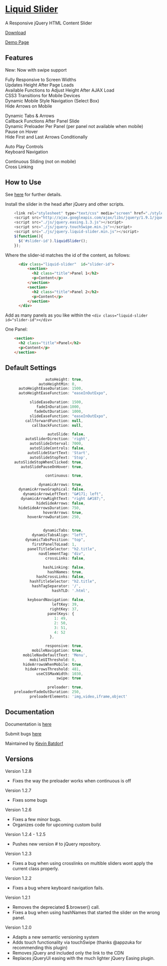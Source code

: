 [Liquid Slider](http://liquidslider.kevinbatdorf.com)
============
A Responsive jQuery HTML Content Slider

[Download](https://github.com/KevinBatdorf/liquidslider/zipball/master)

[Demo Page](http://liquidslider.kevinbatdorf.com)


Features
--------

New: Now with swipe support

Fully Responsive to Screen Widths  
Updates Height After Page Loads  
Available Functions to Adjust Height After AJAX Load  
CSS3 Transitions for Mobile Devices  
Dynamic Mobile Style Navigation (Select Box)  
Hide Arrows on Mobile  

Dynamic Tabs & Arrows  
Callback Functions After Panel Slide  
Dynamic Preloader Per Panel (per panel not available when mobile)  
Pause on Hover  
Hide First and Last Arrows Conditionally  

Auto Play Controls  
Keyboard Navigation  

Continuous Sliding (not on mobile)  
Cross Linking  


How to Use
-----------

See [here](http://liquidslider.kevinbatdorf.com) for further details.

Install the slider in the head after jQuery and other scripts.

```javascript
    <link rel="stylesheet" type="text/css" media="screen" href="./stylesheets/liquid-slider-1.1.css">
    <script src="http://ajax.googleapis.com/ajax/libs/jquery/1.9.1/jquery.min.js"></script>
    <script src="./js/jquery.easing.1.3.js"></script>
    <script src="./js/jquery.touchSwipe.min.js"></script>
    <script src="./js/jquery.liquid-slider.min.js"></script>  
    $(function(){
      $('#slider-id').liquidSlider();
    });
```

Where the slider-id matches the id of the content, as follows:

```html
      <div class="liquid-slider"  id="slider-id">
          <section>
            <h2 class="title">Panel 1</h2>
            <p>Content</p>
          </section>
          <section>
            <h2 class="title">Panel 2</h2>
            <p>Content</p>
          </section>
      </div>
```

Add as many panels as you like within the `<div class="liquid-slider id="slider-id"></div>`

One Panel:   
```html
    <section>
      <h2 class="title">Panel</h2>
      <p>Content</p>
    </section>
```

Default Settings
----------------
```javascript
                  autoHeight: true,
               autoHeightMin: 0,
      autoHeightEaseDuration: 1500,
      autoHeightEaseFunction: "easeInOutExpo",

           slideEaseDuration: 1500,
              fadeInDuration:1000,
             fadeOutDuration: 1000,
           slideEaseFunction: "easeInOutExpo",
         callforwardFunction: null,
            callbackFunction: null,

                   autoSlide: false,
         autoSliderDirection: 'right',
           autoSlideInterval: 7000,
           autoSlideControls: false,
          autoSlideStartText: 'Start',
           autoSlideStopText: 'Stop',
    autoSlideStopWhenClicked: true,
       autoSlidePauseOnHover: true,

                  continuous: true,

               dynamicArrows: true,
      dynamicArrowsGraphical: false,
        dynamicArrowLeftText: "&#171; left",
       dynamicArrowRightText: "right &#187;",
              hideSideArrows: false,
      hideSideArrowsDuration: 750,
                 hoverArrows: true,
          hoverArrowDuration: 250,


                 dynamicTabs: true,
            dynamicTabsAlign: "left",
         dynamicTabsPosition: "top",
            firstPanelToLoad: 1,
          panelTitleSelector: "h2.title",
               navElementTag: "div",
                  crossLinks: false,
           
                 hashLinking: false,
                   hashNames: true,
              hashCrossLinks: false,
           hashTitleSelector: "h2.title",
            hashTagSeparator: '/',
                     hashTLD: '.html',
                     
          keyboardNavigation: false,
                     leftKey: 39,
                    rightKey: 37,
                   panelKeys: {
                      1: 49,
                      2: 50,
                      3: 51,
                      4: 52
                    },

                  responsive: true,
            mobileNavigation: true,
        mobileNavDefaultText: 'Menu',
           mobileUIThreshold: 0,
        hideArrowsWhenMobile: true,
         hideArrowsThreshold: 481,
              useCSSMaxWidth: 1030,
                       swipe: true

                   preloader: true,
    preloaderFadeOutDuration: 250,
           preloaderElements: 'img,video,iframe,object'

```
    
    
    
    
Documentation
-------------

Documentation is [here](http://liquidslider.kevinbatdorf.com)

Submit bugs [here](https://github.com/kevinbatdorf/liquidslider/issues)

Maintained by [Kevin Batdorf](http://twitter.com/#!/kevinbatdorf)



Versions
--------
Version 1.2.8
- Fixes the way the preloader works when continuous is off

Version 1.2.7
- Fixes some bugs

Version 1.2.6
- Fixes a few minor bugs.
- Organizes code for upcoming custom build

Version 1.2.4 - 1.2.5
- Pushes new version # to jQuery repository.

Version 1.2.3
- Fixes a bug when using crosslinks on multible sliders wont apply the current class properly.

Version 1.2.2
- Fixes a bug where keyboard navigation fails.

Version 1.2.1
- Removes the depreciated $.browser() call.
- Fixes a bug when using hashNames that started the slider on the wrong panel.

Version 1.2.0
- Adapts a new semantic versioning system
- Adds touch functionality via touchSwipe (thanks @appzuka for recommending this plugin)
- Removes jQuery and included only the link to the CDN
- Replaces jQueryUI easing with the much lighter jQuery Easing plugin.
